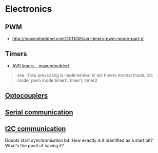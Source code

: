 # Electronics

## PWM
- http://maxembedded.com/2011/08/avr-timers-pwm-mode-part-i/

## Timers
- [AVR timers - maxembedded](https://maxembedded.wordpress.com/2011/06/22/introduction-to-avr-timers/)
> see : how prescaling is implemented in avr timers
> normal mode, ctc mode, pwm mode
> timer0, timer1, timer2

## [Optocouplers](http://www.learnabout-electronics.org/Semiconductors/opto_52.php)

## [Serial communication](https://learn.sparkfun.com/tutorials/serial-communication)

## [I2C communication](https://learn.sparkfun.com/tutorials/i2c?_ga=2.21808831.540752339.1550756014-897642952.1550756014)

Doubts
start synchronisation bit. How exactly is it identified as a start bit? What's the point of having it?
